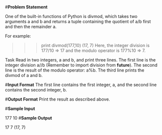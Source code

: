 #**Problem Statement**

One of the built-in functions of Python is divmod, which takes two arguments a and b and returns a tuple containing the quotient of a/b first and then the remainder a.

For example:

>>> print divmod(177,10)
(17, 7)
Here, the integer division is 177/10 => 17 and the modulo operator is 177%10 => 7.

Task 
Read in two integers, a and b, and print three lines. 
The first line is the integer division a//b (Remember to import division from __future__). 
The second line is the result of the modulo operator: a%b. 
The third line prints the divmod of a and b.

#**Input Format** 
The first line contains the first integer, a, and the second line contains the second integer, b.

#**Output Format** 
Print the result as described above.

#**Sample Input**

177
10
#**Sample Output**

17
7
(17, 7)